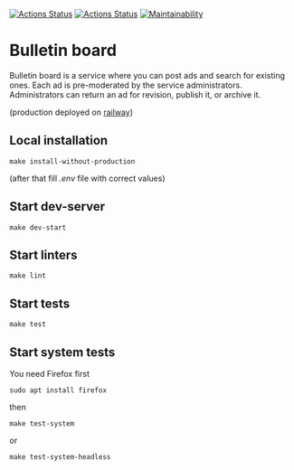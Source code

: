 [![Actions Status](https://github.com/maddbuzz/rails-project-65/actions/workflows/CI.yml/badge.svg)](https://github.com/maddbuzz/rails-project-65/actions/workflows/CI.yml)
[![Actions Status](https://github.com/maddbuzz/rails-project-65/workflows/hexlet-check/badge.svg)](https://github.com/maddbuzz/rails-project-65/actions)
[![Maintainability](https://api.codeclimate.com/v1/badges/7530decf6e6827fbb862/maintainability)](https://codeclimate.com/github/maddbuzz/rails-project-65/maintainability)

# Bulletin board

Bulletin board is a service where you can post ads and search for existing ones. Each ad is pre-moderated by the service administrators. Administrators can return an ad for revision, publish it, or archive it.

(production deployed on [railway](https://maddbuzz-rails-bulletin-board.up.railway.app/))

## Local installation
```
make install-without-production
```
(after that fill *.env* file with correct values)
## Start dev-server
```
make dev-start
```
## Start linters
```
make lint
```
## Start tests
```
make test
```
## Start system tests
You need Firefox first
```
sudo apt install firefox
```
then
```
make test-system
```
or
```
make test-system-headless
```
